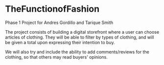 # TheFunctionofFashion
Phase 1 Project for Andres Gordillo and Tarique Smith 

The project consists of building a digital storefront where a user can choose articles of clothing. They will be able to filter by types of clothing, and will be given a total upon expressing their intention to buy. 

We will also try and include the ability to add comments/reviews for the clothing, so that others may read buyers' opinions. 
